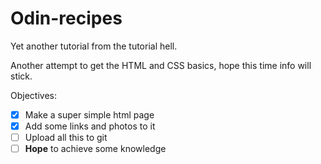 # Odin-recipes
Yet another tutorial from the tutorial hell.

Another attempt to get the HTML and CSS basics, hope this time info will stick.

Objectives:

- [x] Make a super simple html page
- [x] Add some links and photos to it
- [ ] Upload all this to git
- [ ] **Hope** to achieve some knowledge